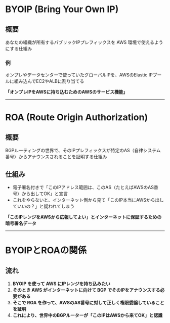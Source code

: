 # BYOIP (Bring Your Own IP)

## 概要
あなたの組織が所有するパブリックIPプレフィックスを AWS 環境で使えるようにする仕組み

### 例
オンプレやデータセンターで使っていたグローバルIPを、AWSのElastic IPプールに組み込んでEC2やALBに割り当てる

**「オンプレIPをAWSに持ち込むためのAWSのサービス機能」**

---

# ROA (Route Origin Authorization)

## 概要
BGPルーティングの世界で、そのIPプレフィックスが特定のAS（自律システム番号）からアナウンスされることを証明する仕組み

## 仕組み
- 電子署名付きで「このIPアドレス範囲は、このAS（たとえばAWSのAS番号）から出してOK」と宣言
- これをやらないと、インターネット側から見て「このIP本当にAWSから出していいの？」と疑われてしまう

**「このIPレンジをAWSから広報してよい」とインターネットに保証するための暗号署名データ**

---

# BYOIPとROAの関係

## 流れ
1. **BYOIP を使って AWS にIPレンジを持ち込みたい**
2. **そのとき AWS がインターネットに向けて BGP でそのIPをアナウンスする必要がある**
3. **そこで ROA を作って、AWSのAS番号に対して正しく権限委譲していることを証明**
4. **これにより、世界中のBGPルーターが「このIPはAWSから来てOK」と認識**
